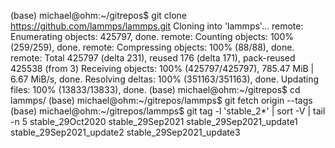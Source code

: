 (base) michael@ohm:~/gitrepos$ git clone https://github.com/lammps/lammps.git
Cloning into 'lammps'...
remote: Enumerating objects: 425797, done.
remote: Counting objects: 100% (259/259), done.
remote: Compressing objects: 100% (88/88), done.
remote: Total 425797 (delta 231), reused 176 (delta 171), pack-reused 425538 (from 3)
Receiving objects: 100% (425797/425797), 785.47 MiB | 6.67 MiB/s, done.
Resolving deltas: 100% (351163/351163), done.
Updating files: 100% (13833/13833), done.
(base) michael@ohm:~/gitrepos$ cd lammps/
(base) michael@ohm:~/gitrepos/lammps$ git fetch origin --tags
(base) michael@ohm:~/gitrepos/lammps$ git tag -l 'stable_2*' | sort -V | tail -n 5
stable_29Oct2020
stable_29Sep2021
stable_29Sep2021_update1
stable_29Sep2021_update2
stable_29Sep2021_update3